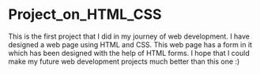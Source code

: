 # Project_on_HTML_CSS
This is the first project that I did in my journey of web development. I have designed a web page using HTML and CSS. This web page has a form in it which has been designed with the help of HTML forms. 
I hope that I could make my future web development projects much better than this one :)

